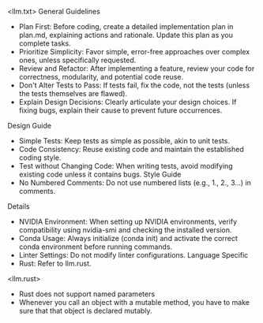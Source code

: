 <llm.txt>
General Guidelines
 * Plan First: Before coding, create a detailed implementation plan in plan.md, explaining actions and rationale. Update this plan as you complete tasks.
 * Prioritize Simplicity: Favor simple, error-free approaches over complex ones, unless specifically requested.
 * Review and Refactor: After implementing a feature, review your code for correctness, modularity, and potential code reuse.
 * Don't Alter Tests to Pass: If tests fail, fix the code, not the tests (unless the tests themselves are flawed).
 * Explain Design Decisions: Clearly articulate your design choices. If fixing bugs, explain their cause to prevent future occurrences.

Design Guide
 * Simple Tests: Keep tests as simple as possible, akin to unit tests.
 * Code Consistency: Reuse existing code and maintain the established coding style.
 * Test without Changing Code: When writing tests, avoid modifying existing code unless it contains bugs.
Style Guide
 * No Numbered Comments: Do not use numbered lists (e.g., 1., 2., 3...) in comments.

Details
 * NVIDIA Environment: When setting up NVIDIA environments, verify compatibility using nvidia-smi and checking the installed version.
 * Conda Usage: Always initialize (conda init) and activate the correct conda environment before running commands.
 * Linter Settings: Do not modify linter configurations.
Language Specific
 * Rust: Refer to llm.rust.
<EOF>

<llm.rust>

- Rust does not support named parameters
- Whenever you call an object with a mutable method, you have to make sure that that object is declared mutably.
<EOF>